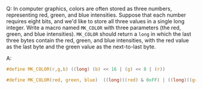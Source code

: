 Q: In computer graphics, colors are often stored as three numbers, representing
red, green, and blue intensities. Suppose that each number requires eight bits,
and we'd like to store all three values in a single long integer. Write a macro
named `MK_COLOR` with three parameters (the red, green, and blue intensities).
`MK_COLOR` should return a `long` in which the last three bytes contain the red,
green, and blue intensities, with the red value as the last byte and the green
value as the next-to-last byte.

A:

```c
#define MK_COLOR(r,g,b) ((long) (b) << 16 | (g) << 8 | (r))
```

```c
#define MK_COLOR(red, green, blue)  ((long)((red) & 0xFF) | ((long)((green) & 0xFF) << 8) | ((long)((blue) & 0xFF) << 16))
```
